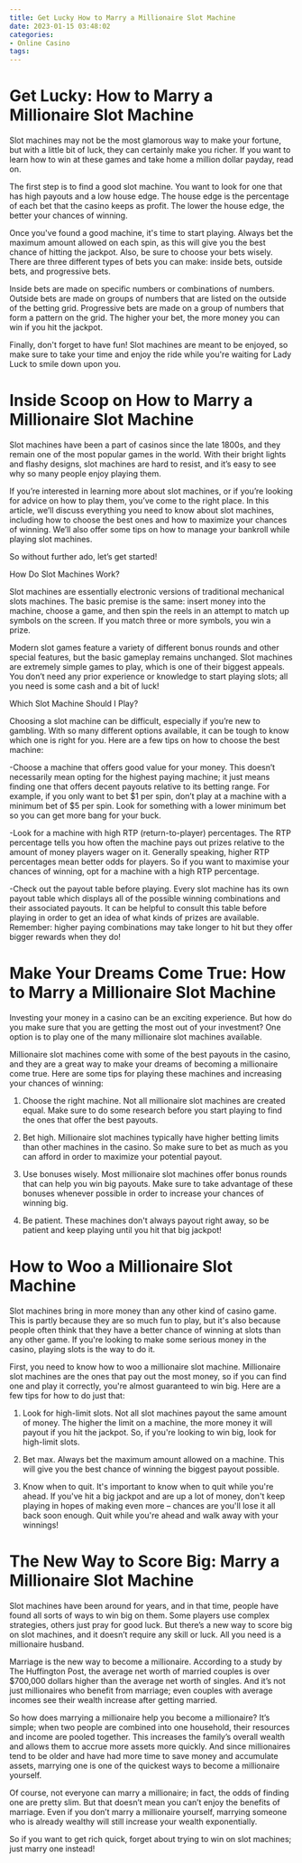 ```yaml
---
title: Get Lucky How to Marry a Millionaire Slot Machine
date: 2023-01-15 03:48:02
categories:
- Online Casino
tags:
---
```



#  Get Lucky: How to Marry a Millionaire Slot Machine

 Slot machines may not be the most glamorous way to make your fortune, but with a little bit of luck, they can certainly make you richer. If you want to learn how to win at these games and take home a million dollar payday, read on.

The first step is to find a good slot machine. You want to look for one that has high payouts and a low house edge. The house edge is the percentage of each bet that the casino keeps as profit. The lower the house edge, the better your chances of winning.

Once you've found a good machine, it's time to start playing. Always bet the maximum amount allowed on each spin, as this will give you the best chance of hitting the jackpot. Also, be sure to choose your bets wisely. There are three different types of bets you can make: inside bets, outside bets, and progressive bets.

Inside bets are made on specific numbers or combinations of numbers. Outside bets are made on groups of numbers that are listed on the outside of the betting grid. Progressive bets are made on a group of numbers that form a pattern on the grid. The higher your bet, the more money you can win if you hit the jackpot.

Finally, don't forget to have fun! Slot machines are meant to be enjoyed, so make sure to take your time and enjoy the ride while you're waiting for Lady Luck to smile down upon you.

#  Inside Scoop on How to Marry a Millionaire Slot Machine

Slot machines have been a part of casinos since the late 1800s, and they remain one of the most popular games in the world. With their bright lights and flashy designs, slot machines are hard to resist, and it’s easy to see why so many people enjoy playing them.

If you’re interested in learning more about slot machines, or if you’re looking for advice on how to play them, you’ve come to the right place. In this article, we’ll discuss everything you need to know about slot machines, including how to choose the best ones and how to maximize your chances of winning. We’ll also offer some tips on how to manage your bankroll while playing slot machines.

So without further ado, let’s get started!

How Do Slot Machines Work?

Slot machines are essentially electronic versions of traditional mechanical slots machines. The basic premise is the same: insert money into the machine, choose a game, and then spin the reels in an attempt to match up symbols on the screen. If you match three or more symbols, you win a prize.

Modern slot games feature a variety of different bonus rounds and other special features, but the basic gameplay remains unchanged. Slot machines are extremely simple games to play, which is one of their biggest appeals. You don’t need any prior experience or knowledge to start playing slots; all you need is some cash and a bit of luck!

Which Slot Machine Should I Play?

Choosing a slot machine can be difficult, especially if you’re new to gambling. With so many different options available, it can be tough to know which one is right for you. Here are a few tips on how to choose the best machine:

-Choose a machine that offers good value for your money. This doesn’t necessarily mean opting for the highest paying machine; it just means finding one that offers decent payouts relative to its betting range. For example, if you only want to bet $1 per spin, don’t play at a machine with a minimum bet of $5 per spin. Look for something with a lower minimum bet so you can get more bang for your buck.

-Look for a machine with high RTP (return-to-player) percentages. The RTP percentage tells you how often the machine pays out prizes relative to the amount of money players wager on it. Generally speaking, higher RTP percentages mean better odds for players. So if you want to maximise your chances of winning, opt for a machine with a high RTP percentage.

-Check out the payout table before playing. Every slot machine has its own payout table which displays all of the possible winning combinations and their associated payouts. It can be helpful to consult this table before playing in order to get an idea of what kinds of prizes are available. Remember: higher paying combinations may take longer to hit but they offer bigger rewards when they do!

#  Make Your Dreams Come True: How to Marry a Millionaire Slot Machine 

Investing your money in a casino can be an exciting experience. But how do you make sure that you are getting the most out of your investment? One option is to play one of the many millionaire slot machines available.

Millionaire slot machines come with some of the best payouts in the casino, and they are a great way to make your dreams of becoming a millionaire come true. Here are some tips for playing these machines and increasing your chances of winning:

1. Choose the right machine. Not all millionaire slot machines are created equal. Make sure to do some research before you start playing to find the ones that offer the best payouts.

2. Bet high. Millionaire slot machines typically have higher betting limits than other machines in the casino. So make sure to bet as much as you can afford in order to maximize your potential payout.

3. Use bonuses wisely. Most millionaire slot machines offer bonus rounds that can help you win big payouts. Make sure to take advantage of these bonuses whenever possible in order to increase your chances of winning big.

4. Be patient. These machines don't always payout right away, so be patient and keep playing until you hit that big jackpot!

#  How to Woo a Millionaire Slot Machine



Slot machines bring in more money than any other kind of casino game. This is partly because they are so much fun to play, but it's also because people often think that they have a better chance of winning at slots than any other game. If you're looking to make some serious money in the casino, playing slots is the way to do it.

First, you need to know how to woo a millionaire slot machine. Millionaire slot machines are the ones that pay out the most money, so if you can find one and play it correctly, you're almost guaranteed to win big. Here are a few tips for how to do just that:

1. Look for high-limit slots. Not all slot machines payout the same amount of money. The higher the limit on a machine, the more money it will payout if you hit the jackpot. So, if you're looking to win big, look for high-limit slots.

2. Bet max. Always bet the maximum amount allowed on a machine. This will give you the best chance of winning the biggest payout possible.

3. Know when to quit. It's important to know when to quit while you're ahead. If you've hit a big jackpot and are up a lot of money, don't keep playing in hopes of making even more – chances are you'll lose it all back soon enough. Quit while you're ahead and walk away with your winnings!

#  The New Way to Score Big: Marry a Millionaire Slot Machine

Slot machines have been around for years, and in that time, people have found all sorts of ways to win big on them. Some players use complex strategies, others just pray for good luck. But there’s a new way to score big on slot machines, and it doesn’t require any skill or luck. All you need is a millionaire husband.

Marriage is the new way to become a millionaire. According to a study by The Huffington Post, the average net worth of married couples is over $700,000 dollars higher than the average net worth of singles. And it’s not just millionaires who benefit from marriage; even couples with average incomes see their wealth increase after getting married.

So how does marrying a millionaire help you become a millionaire? It’s simple; when two people are combined into one household, their resources and income are pooled together. This increases the family’s overall wealth and allows them to accrue more assets more quickly. And since millionaires tend to be older and have had more time to save money and accumulate assets, marrying one is one of the quickest ways to become a millionaire yourself.

Of course, not everyone can marry a millionaire; in fact, the odds of finding one are pretty slim. But that doesn’t mean you can’t enjoy the benefits of marriage. Even if you don’t marry a millionaire yourself, marrying someone who is already wealthy will still increase your wealth exponentially.

So if you want to get rich quick, forget about trying to win on slot machines; just marry one instead!